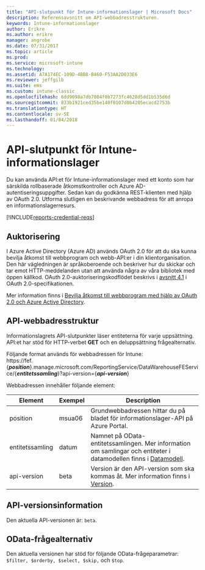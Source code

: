 ```yaml
---
title: "API-slutpunkt för Intune-informationslager | Microsoft Docs"
description: Referensavsnitt om API-webbadresstrukturen.
keywords: Intune-informationslager
author: Erikre
ms.author: erikre
manager: angrobe
ms.date: 07/31/2017
ms.topic: article
ms.prod: 
ms.service: microsoft-intune
ms.technology: 
ms.assetid: A7A174EC-109D-4BB8-B460-F53AA2D033E6
ms.reviewer: jeffgilb
ms.suite: ems
ms.custom: intune-classic
ms.openlocfilehash: 6dd9098a7db7004f0b7273fc4628d5dd1b535d6d
ms.sourcegitcommit: 833b1921ced35be140f0107d0b4205ecacd2753b
ms.translationtype: HT
ms.contentlocale: sv-SE
ms.lasthandoff: 01/04/2018
---
```

# <a name="intune-data-warehouse-api-endpoint"></a>API-slutpunkt för Intune-informationslager

Du kan använda API:et för Intune-informationslager med ett konto som har särskilda rollbaserade åtkomstkontroller och Azure AD-autentiseringsuppgifter. Sedan kan du godkänna REST-klienten med hjälp av OAuth 2.0. Utforma slutligen en beskrivande webbadress för att anropa en informationslagerresurs.

[!INCLUDE[reports-credential-reqs](./includes/reports-credential-reqs.md)]

## <a name="authorization"></a>Auktorisering

I Azure Active Directory (Azure AD) används OAuth 2.0 för att du ska kunna bevilja åtkomst till webbprogram och webb-API:er i din klientorganisation. Den här vägledningen är språkoberoende och beskriver hur du skickar och tar emot HTTP-meddelanden utan att använda några av våra bibliotek med öppen källkod. OAuth 2.0-auktoriseringskodflödet beskrivs i [avsnitt 4.1](https://tools.ietf.org/html/rfc6749#section-4.1) i OAuth 2.0-specifikationen.

Mer information finns i [Bevilja åtkomst till webbprogram med hjälp av OAuth 2.0 och Azure Active Directory](https://docs.microsoft.com/azure/active-directory/develop/active-directory-protocols-oauth-code).

## <a name="api-url-structure"></a>API-webbadresstruktur

Informationslagrets API-slutpunkter läser entiteterna för varje uppsättning. API:et har stöd för HTTP-verbet **GET** och en deluppsättning frågealternativ.

Följande format används för webbadressen för Intune:  
https://fef.{***position***}.manage.microsoft.com/ReportingService/DataWarehouseFEService/{***entitetssamling***}?api-version={***api-version***}

Webbadressen innehåller följande element:

| Element | Exempel | Description |
|-------------------|------------|--------------------------------------------------------------------------------------------------------------------|
| position | msua06 | Grundwebbadressen hittar du på bladet för informationslager-API på Azure Portal. |
| entitetssamling | datum | Namnet på OData-entitetssamlingen. Mer information om samlingar och entiteter i datamodellen finns i [Datamodell](reports-ref-data-model.md). |
| api-version | beta | Version är den API-version som ska kommas åt. Mer information finns i [Version](#API-version-information). |


## <a name="api-version-information"></a>API-versionsinformation

Den aktuella API-versionen är: `beta`. 

## <a name="odata-query-options"></a>OData-frågealternativ

Den aktuella versionen har stöd för följande OData-frågeparametrar: `$filter, $orderby, $select, $skip,` och `$top`.